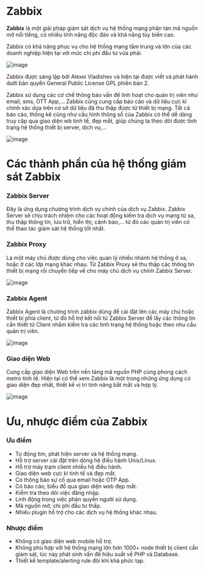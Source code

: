 # Zabbix

**Zabbix** là một giải pháp giám sát dịch vụ hệ thống mạng phân tán mã nguồn mở nổi tiếng, có nhiều tính năng độc đáo và khả năng tùy biến cao. 

Zabbix có khả năng phục vụ cho hệ thống mạng tầm trung và lớn của các doanh nghiệp hiện tại với mức chi phí đầu tư vừa phải. 

![image](https://user-images.githubusercontent.com/111716161/193794501-63d85b11-6eb6-4735-81f2-2d380779e138.png)

Zabbix được sáng lập bởi Alexei Vladishev và hiện tại được viết và phát hành dưới bản quyền General Public License GPL phiên bản 2. 

Zabbix sử dụng các cơ chế thông báo vấn đề linh hoạt cho quản trị viên như email, sms, OTT App,... Zabbix cũng cung cấp báo cáo và dữ liệu cực kì chính xác dựa trên cơ sở dữ liệu đã thu thập được từ thiết bị mạng. Tất cả báo cáo, thống kê cũng như cấu hình thông số của Zabbix có thể dễ dàng truy cập qua giao diện wb tinh tế, đẹp mắt, giúp chúng ta theo dõi được tình trạng hệ thống thiết bị server, dịch vụ,...

![image](https://user-images.githubusercontent.com/111716161/193794553-d3c35617-ea2f-4aa6-be2d-03a340960c75.png)

# Các thành phần của hệ thống giám sát Zabbix

### Zabbix Server

Đây là ứng dụng chương trình dịch vụ chính của dịch vụ Zabbix. Zabbix Server sẽ chịu trách nhiệm cho các hoạt động kiểm tra dịch vụ mạng từ xa, thu thập thông tin, lưu trữ, hiển thị, cảnh báo,... từ đó các quản trị viên có thể thao tác giám sát hệ thống tốt nhất. 

### Zabbix Proxy

Là một máy chủ được dùng cho việc quản lý nhiều nhánh hệ thống ở xa, hoặc ở các lớp mạng khác nhau. Từ Zabbix Proxy sẽ thu thập các thông tin thiết bị mạng rồi chuyển tiếp về cho máy chủ dịch vụ chính Zabbix Server.

![image](https://user-images.githubusercontent.com/111716161/193795575-b4d154fa-a176-4413-a7f2-d20b5074f29f.png)

### Zabbix Agent

Zabbix Agent là chương trình zabbix dùng để cài đặt lên các máy chủ hoặc thiết bị phía client, từ đó hỗ trợ kết nối từ Zabbix Server để lấy các thông tin cần thiết từ Client nhằm kiểm tra các tình trạng hệ thống hoặc theo nhu cầu quản trị viên. 

![image](https://user-images.githubusercontent.com/111716161/193796256-55f9e35a-774e-45e0-aa99-a92de206fdbf.png)

### Giao diện Web

Cung cấp giao diện Web trên nền tảng mã nguồn PHP cùng phong cách metro tinh tế. Hiện tại có thể xem Zabbix là một trong những ứng dụng có giao diện đẹp nhất, thiết kế vị trí tính năng bắt mắt và hợp lý. 

![image](https://user-images.githubusercontent.com/111716161/193796390-9f2b0584-cc8a-4cee-b6a8-755819fe95f7.png)

# Ưu, nhược điểm của Zabbix

### Ưu điểm

- Tự động tìm, phát hiện server và hệ thống mạng. 
- Hỗ trợ server cài đặt trên dòng hệ điều hành Unix/Linux.
- Hỗ trợ máy trạm client nhiều hệ điều hành. 
- Giao diện web cực kì tinh tế và đẹp mắt.
- Có thông báo sự cố qua email hoặc OTP App.
- Có báo cáo, biểu đồ qua giao diện web đẹp mắt. 
- Kiểm tra theo dõi việc đăng nhập. 
- Linh động trong việc phân quyền người sử dụng. 
- Mã nguồn mở, chi phí đầu tư thấp.
- Nhiều plugin hỗ trợ cho các dịch vụ hệ thống khác nhau. 

### Nhược điểm

- Không có giao diện web mobile hỗ trợ.
- Không phù hợp với hệ thống mạng lớn hơn 1000+ node thiết bị client cần giám sát, lúc này phát sinh vấn đề hiệu suất về PHP và Database. 
- Thiết kế template/alerting rule đôi khi khá phức tạp. 
